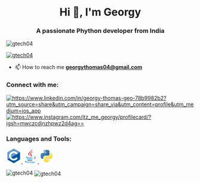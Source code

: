 <h1 align="center">Hi 👋, I'm Georgy</h1>
<h3 align="center">A passionate Phython developer from India</h3>

<p align="left"> <img src="https://komarev.com/ghpvc/?username=gtech04&label=Profile%20views&color=0e75b6&style=flat" alt="gtech04" /> </p>

<p align="left"> <a href="https://github.com/ryo-ma/github-profile-trophy"><img src="https://github-profile-trophy.vercel.app/?username=gtech04" alt="gtech04" /></a> </p>

- 📫 How to reach me **georgythomas04@gmail.com**

<h3 align="left">Connect with me:</h3>
<p align="left">
<a href="https://linkedin.com/in/https://www.linkedin.com/in/georgy-thomas-geo-78b9982b2?utm_source=share&utm_campaign=share_via&utm_content=profile&utm_medium=ios_app" target="blank"><img align="center" src="https://raw.githubusercontent.com/rahuldkjain/github-profile-readme-generator/master/src/images/icons/Social/linked-in-alt.svg" alt="https://www.linkedin.com/in/georgy-thomas-geo-78b9982b2?utm_source=share&utm_campaign=share_via&utm_content=profile&utm_medium=ios_app" height="30" width="40" /></a>
<a href="https://instagram.com/https://www.instagram.com/itz_me_georgy/profilecard/?igsh=mwczcdjnzhpwz2d4ag==" target="blank"><img align="center" src="https://raw.githubusercontent.com/rahuldkjain/github-profile-readme-generator/master/src/images/icons/Social/instagram.svg" alt="https://www.instagram.com/itz_me_georgy/profilecard/?igsh=mwczcdjnzhpwz2d4ag==" height="30" width="40" /></a>
</p>

<h3 align="left">Languages and Tools:</h3>
<p align="left"> <a href="https://www.cprogramming.com/" target="_blank" rel="noreferrer"> <img src="https://raw.githubusercontent.com/devicons/devicon/master/icons/c/c-original.svg" alt="c" width="40" height="40"/> </a> <a href="https://www.java.com" target="_blank" rel="noreferrer"> <img src="https://raw.githubusercontent.com/devicons/devicon/master/icons/java/java-original.svg" alt="java" width="40" height="40"/> </a> <a href="https://www.python.org" target="_blank" rel="noreferrer"> <img src="https://raw.githubusercontent.com/devicons/devicon/master/icons/python/python-original.svg" alt="python" width="40" height="40"/> </a> </p>

<p><img align="left" src="https://github-readme-stats.vercel.app/api/top-langs?username=gtech04&show_icons=true&locale=en&layout=compact" alt="gtech04" /></p>

<p>&nbsp;<img align="center" src="https://github-readme-stats.vercel.app/api?username=gtech04&show_icons=true&locale=en" alt="gtech04" /></p>
